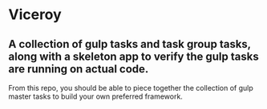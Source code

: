 # Viceroy
## A collection of gulp tasks and task group tasks, along with a skeleton app to verify the gulp tasks are running on actual code.

From this repo, you should be able to piece together the collection of gulp master tasks to build your own preferred framework.
